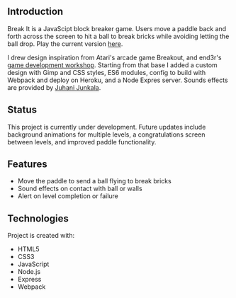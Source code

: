 ## Introduction

Break It is a JavaScipt block breaker game. Users move a paddle back
and forth across the screen to hit a ball to break bricks while avoiding letting the ball drop. Play the current version [here](https://break-it.herokuapp.com/).

I drew design inspiration from Atari's arcade game Breakout, and
end3r's [game development workshop](https://github.com/end3r/Gamedev-Canvas-workshop/blob/gh-pages/lesson10.html). Starting from that base I added a custom design with Gimp and CSS styles, ES6 modules, config to build with Webpack and deploy on Heroku, and a Node Expres server. Sounds effects are provided by [Juhani Junkala](https://juhanijunkala.com/).

## Status

This project is currently under development. Future updates include background animations for multiple levels, a congratulations screen between levels, and improved paddle functionality.

## Features

- Move the paddle to send a ball flying to break bricks
- Sound effects on contact with ball or walls
- Alert on level completion or failure

## Technologies

Project is created with:

- HTML5
- CSS3
- JavaScript
- Node.js
- Express
- Webpack
